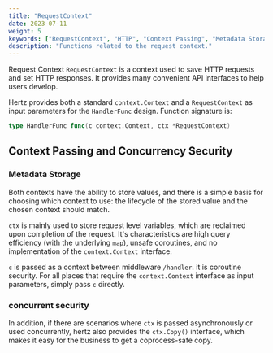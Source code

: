 ```yaml
---
title: "RequestContext"
date: 2023-07-11
weight: 5
keywords: ["RequestContext", "HTTP", "Context Passing", "Metadata Storage", "concurrent security"]
description: "Functions related to the request context."
---
```


Request Context `RequestContext` is a context used to save HTTP requests and set HTTP responses. It provides many convenient API interfaces to help users develop.

Hertz provides both a standard `context.Context` and a `RequestContext` as input parameters for the `HandlerFunc` design. Function signature is:

```go
type HandlerFunc func(c context.Context, ctx *RequestContext)
```

## Context Passing and Concurrency Security

### Metadata Storage

Both contexts have the ability to store values, and there is a simple basis for choosing which context to use: the lifecycle of the stored value and the chosen context should match.
 
`ctx` is mainly used to store request level variables, which are reclaimed upon completion of the request. It's characteristics are high query efficiency (with the underlying `map`), unsafe coroutines, and no implementation of the `context.Context` interface.

`c` is passed as a context between middleware `/handler`. it is coroutine security. For all places that require the `context.Context` interface as input parameters, simply pass `c` directly.

### concurrent security

In addition, if there are scenarios where `ctx` is passed asynchronously or used concurrently, hertz also provides the `ctx.Copy()` interface, which makes it easy for the business to get a coprocess-safe copy.
